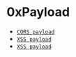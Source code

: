 #  0xPayload 

 -  [ `CORS payload` ](https://github.com/zerbaliy3v/0xpayload/tree/0c9c239bc8ec3c13847ff713543b39cf6d39d519/CORS-PAYLOADS)
 -  [ `XSS payload` ](https://github.com/zerbaliy3v/0xpayload/tree/922b939cdae72f4b33dd310c31f96e4ca4b4386f/All-XSS-Payload)
 -  [ `XSS payload` ](https://github.com/zerbaliy3v/0xpayload/blob/main/ssti-payload/README.md)
